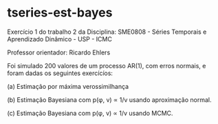 # tseries-est-bayes

Exercício 1 do trabalho 2 da Disciplina: SME0808 - Séries Temporais e Aprendizado Dinâmico - USP - ICMC

Professor orientador: Ricardo Ehlers

Foi simulado 200 valores de um processo AR(1), com erros normais, e foram dadas os seguintes exercícíos:

(a) Estimação por máxima verossimilhança

(b) Estimação Bayesiana com p(φ, v) ∝ 1/v usando aproximação normal.

(c) Estimação Bayesiana com p(φ, v) ∝ 1/v usando MCMC.

